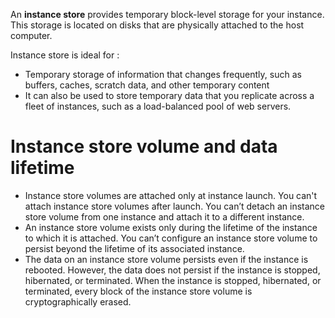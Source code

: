 An **instance store** provides temporary block-level storage for your instance. This storage is located on disks that are physically attached to the host computer. 

Instance store is ideal for :
* Temporary storage of information that changes frequently, such as buffers, caches, scratch data, and other temporary content
* It can also be used to store temporary data that you replicate across a fleet of instances, such as a load-balanced pool of web servers.

# Instance store volume and data lifetime
* Instance store volumes are attached only at instance launch. You can't attach instance store volumes after launch. You can’t detach an instance store volume from one instance and attach it to a different instance.
* An instance store volume exists only during the lifetime of the instance to which it is attached. You can’t configure an instance store volume to persist beyond the lifetime of its associated instance.
* The data on an instance store volume persists even if the instance is rebooted. However, the data does not persist if the instance is stopped, hibernated, or terminated. When the instance is stopped, hibernated, or terminated, every block of the instance store volume is cryptographically erased.